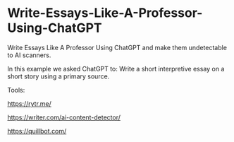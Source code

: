 # Write-Essays-Like-A-Professor-Using-ChatGPT
Write Essays Like A Professor Using ChatGPT and make them undetectable to AI scanners.

In this example we asked ChatGPT to: Write a short interpretive essay on a short story using a primary source.

Tools:

https://rytr.me/

https://writer.com/ai-content-detector/

https://quillbot.com/
